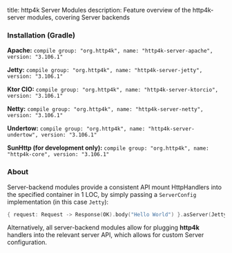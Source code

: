 title: http4k Server Modules
description: Feature overview of the http4k-server modules, covering Server backends

### Installation (Gradle)
**Apache:** ```compile group: "org.http4k", name: "http4k-server-apache", version: "3.106.1"```

**Jetty:** ```compile group: "org.http4k", name: "http4k-server-jetty", version: "3.106.1"```

**Ktor CIO:** ```compile group: "org.http4k", name: "http4k-server-ktorcio", version: "3.106.1"```

**Netty:** ```compile group: "org.http4k", name: "http4k-server-netty", version: "3.106.1"```

**Undertow:** ```compile group: "org.http4k", name: "http4k-server-undertow", version: "3.106.1"```

**SunHttp (for development only):** ```compile group: "org.http4k", name: "http4k-core", version: "3.106.1"```

### About
Server-backend modules provide a consistent API mount HttpHandlers into the specified container in 1 LOC, by simply passing a `ServerConfig` implementation (in this case `Jetty`):

```kotlin
{ request: Request -> Response(OK).body("Hello World") }.asServer(Jetty(8000)).start().block()
```
Alternatively, all server-backend modules allow for plugging **http4k** handlers into the relevant server API, which allows for custom Server configuration.
